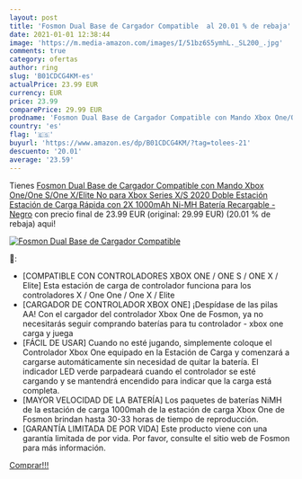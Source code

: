 ```yaml
---
layout: post
title: 'Fosmon Dual Base de Cargador Compatible  al 20.01 % de rebaja'
date: 2021-01-01 12:38:44
image: 'https://m.media-amazon.com/images/I/51bz6S5ymhL._SL200_.jpg'
comments: true
category: ofertas
author: ring
slug: 'B01CDCG4KM-es'
actualPrice: 23.99 EUR
currency: EUR
price: 23.99
comparePrice: 29.99 EUR
prodname: 'Fosmon Dual Base de Cargador Compatible con Mando Xbox One/One S/One X/Elite  No para Xbox Series X/S 2020    Doble Estación  Estación de Carga Rápida con 2X 1000mAh Ni-MH Batería Recargable - Negro'
country: 'es'
flag: '🇪🇸'
buyurl: 'https://www.amazon.es/dp/B01CDCG4KM/?tag=tolees-21'
descuento: '20.01'
average: '23.59'
---
```


Tienes [Fosmon Dual Base de Cargador Compatible con Mando Xbox One/One S/One X/Elite  No para Xbox Series X/S 2020    Doble Estación  Estación de Carga Rápida con 2X 1000mAh Ni-MH Batería Recargable - Negro](https://www.amazon.es/dp/B01CDCG4KM/?tag=tolees-21) con precio final de  23.99 EUR (original: 29.99 EUR) (20.01 %  de rebaja) aqui!

[![Fosmon Dual Base de Cargador Compatible ](https://m.media-amazon.com/images/I/51bz6S5ymhL._SL200_.jpg)](https://www.amazon.es/dp/B01CDCG4KM/?tag=tolees-21)

🔎:

- [COMPATIBLE CON CONTROLADORES XBOX ONE / ONE S / ONE X / Elite] Esta estación de carga de controlador funciona para los controladores X / One One / One X / Elite
- [CARGADOR DE CONTROLADOR XBOX ONE] ¡Despídase de las pilas AA! Con el cargador del controlador Xbox One de Fosmon, ya no necesitarás seguir comprando baterías para tu controlador - xbox one carga y juega
- [FÁCIL DE USAR] Cuando no esté jugando, simplemente coloque el Controlador Xbox One equipado en la Estación de Carga y comenzará a cargarse automáticamente sin necesidad de quitar la batería. El indicador LED verde parpadeará cuando el controlador se esté cargando y se mantendrá encendido para indicar que la carga está completa.
- [MAYOR VELOCIDAD DE LA BATERÍA] Los paquetes de baterías NiMH de la estación de carga 1000mah de la estación de carga Xbox One de Fosmon brindan hasta 30-33 horas de tiempo de reproducción.
- [GARANTÍA LIMITADA DE POR VIDA] Este producto viene con una garantía limitada de por vida. Por favor, consulte el sitio web de Fosmon para más información.

[Comprar!!!](https://www.amazon.es/dp/B01CDCG4KM/?tag=tolees-21)
